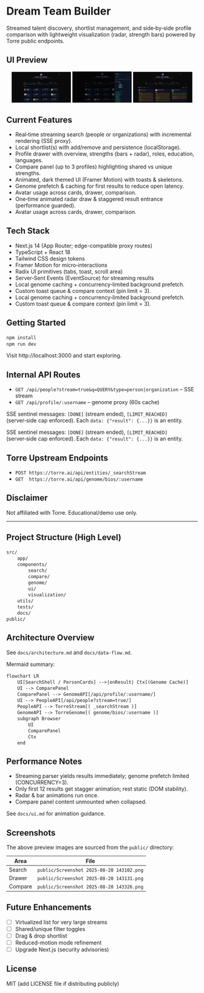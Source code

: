 # Dream Team Builder

Streamed talent discovery, shortlist management, and side‑by‑side profile comparison with lightweight visualization (radar, strength bars) powered by Torre public endpoints.

## UI Preview
<p align="center">
	<img src="public/Screenshot%202025-08-20%20143102.png" alt="Search results and filters" width="31%" />
	<img src="public/Screenshot%202025-08-20%20143131.png" alt="Profile drawer with strengths" width="31%" />
	<img src="public/Screenshot%202025-08-20%20143326.png" alt="Comparison panel" width="31%" />
</p>


## Current Features
- Real‑time streaming search (people or organizations) with incremental rendering (SSE proxy).
- Local shortlist(s) with add/remove and persistence (localStorage).
- Profile drawer with overview, strengths (bars + radar), roles, education, languages.
- Compare panel (up to 3 profiles) highlighting shared vs unique strengths.
- Animated, dark themed UI (Framer Motion) with toasts & skeletons.
- Genome prefetch & caching for first results to reduce open latency.
- Avatar usage across cards, drawer, comparison.
- One‑time animated radar draw & staggered result entrance (performance guarded).
- Avatar usage across cards, drawer, comparison.


## Tech Stack
- Next.js 14 (App Router; edge-compatible proxy routes)
- TypeScript + React 18
- Tailwind CSS design tokens
- Framer Motion for micro‑interactions
- Radix UI primitives (tabs, toast, scroll area)
- Server‑Sent Events (EventSource) for streaming results
- Local genome caching + concurrency‑limited background prefetch.
- Custom toast queue & compare context (pin limit = 3).
- Local genome caching + concurrency‑limited background prefetch.
- Custom toast queue & compare context (pin limit = 3).

## Getting Started
```bash
npm install
npm run dev
```
Visit http://localhost:3000 and start exploring.

## Internal API Routes
- `GET /api/people?stream=true&q=QUERY&type=person|organization` – SSE stream
- `GET /api/profile/:username` – genome proxy (60s cache)

SSE sentinel messages: `[DONE]` (stream ended), `[LIMIT_REACHED]` (server‑side cap enforced). Each `data: {"result": {...}}` is an entity.

SSE sentinel messages: `[DONE]` (stream ended), `[LIMIT_REACHED]` (server‑side cap enforced). Each `data: {"result": {...}}` is an entity.

## Torre Upstream Endpoints
- `POST https://torre.ai/api/entities/_searchStream`
- `GET  https://torre.ai/api/genome/bios/:username`

## Disclaimer
Not affiliated with Torre. Educational/demo use only.

---
## Project Structure (High Level)

```
src/
	app/
	components/
		search/
		compare/
		genome/
		ui/
		visualization/
	utils/
	tests/
	docs/
public/
```

## Architecture Overview
See `docs/architecture.md` and `docs/data-flow.md`.

Mermaid summary:
```mermaid
flowchart LR
	UI[SearchShell / PersonCards] -->|onResult| Ctx[(Genome Cache)]
	UI --> ComparePanel
	ComparePanel --> GenomeAPI[/api/profile/:username/]
	UI --> PeopleAPI[/api/people?stream=true/]
	PeopleAPI --> TorreStream[( _searchStream )]
	GenomeAPI --> TorreGenome[( genome/bios/:username )]
	subgraph Browser
		UI
		ComparePanel
		Ctx
	end
```

## Performance Notes
- Streaming parser yields results immediately; genome prefetch limited (CONCURRENCY=3).
- Only first 12 results get stagger animation; rest static (DOM stability).
- Radar & bar animations run once.
- Compare panel content unmounted when collapsed.


See `docs/ui.md` for animation guidance.

## Screenshots
The above preview images are sourced from the `public/` directory:

| Area | File |
|------|------|
| Search | `public/Screenshot 2025-08-20 143102.png` |
| Drawer | `public/Screenshot 2025-08-20 143131.png` |
| Compare | `public/Screenshot 2025-08-20 143326.png` |

## Future Enhancements
- [ ] Virtualized list for very large streams
- [ ] Shared/unique filter toggles
- [ ] Drag & drop shortlist
- [ ] Reduced-motion mode refinement
- [ ] Upgrade Next.js (security advisories)

## License
MIT (add LICENSE file if distributing publicly)
